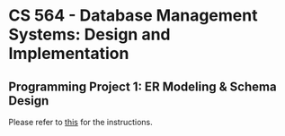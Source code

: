 # CS 564 - Database Management Systems: Design and Implementation
## Programming Project 1: ER Modeling & Schema Design
Please refer to [this](PP1.pdf) for the instructions.
